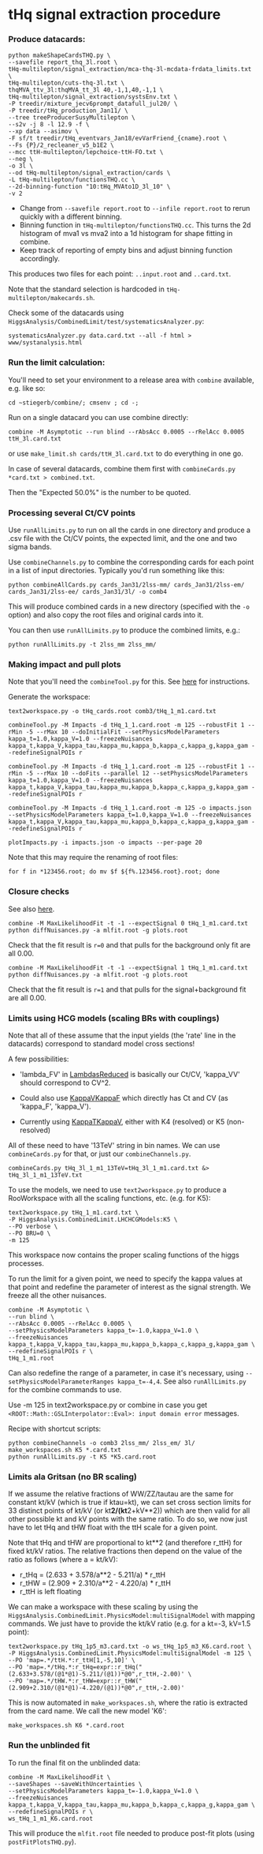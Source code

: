 # tHq signal extraction procedure

### Produce datacards:

```
python makeShapeCardsTHQ.py \
--savefile report_thq_3l.root \
tHq-multilepton/signal_extraction/mca-thq-3l-mcdata-frdata_limits.txt \
tHq-multilepton/cuts-thq-3l.txt \
thqMVA_ttv_3l:thqMVA_tt_3l 40,-1,1,40,-1,1 \
tHq-multilepton/signal_extraction/systsEnv.txt \
-P treedir/mixture_jecv6prompt_datafull_jul20/ \
-P treedir/tHq_production_Jan11/ \
--tree treeProducerSusyMultilepton \
--s2v -j 8 -l 12.9 -f \
--xp data --asimov \
-F sf/t treedir/tHq_eventvars_Jan18/evVarFriend_{cname}.root \
--Fs {P}/2_recleaner_v5_b1E2 \
--mcc ttH-multilepton/lepchoice-ttH-FO.txt \
--neg \
-o 3l \
--od tHq-multilepton/signal_extraction/cards \
-L tHq-multilepton/functionsTHQ.cc \
--2d-binning-function "10:tHq_MVAto1D_3l_10" \
-v 2
```

- Change from `--savefile report.root` to `--infile report.root` to rerun quickly with a different binning.
- Binning function in `tHq-multilepton/functionsTHQ.cc`. This turns the 2d histogram of mva1 vs mva2 into a 1d histogram for shape fitting in combine.
- Keep track of reporting of empty bins and adjust binning function accordingly.

This produces two files for each point: `..input.root` and `..card.txt`.

Note that the standard selection is hardcoded in `tHq-multilepton/makecards.sh`.

Check some of the datacards using `HiggsAnalysis/CombinedLimit/test/systematicsAnalyzer.py`:

```
systematicsAnalyzer.py data.card.txt --all -f html > www/systanalysis.html
```

### Run the limit calculation:

You'll need to set your environment to a release area with `combine` available, e.g. like so:

```
cd ~stiegerb/combine/; cmsenv ; cd -;
```

Run on a single datacard you can use combine directly:

```
combine -M Asymptotic --run blind --rAbsAcc 0.0005 --rRelAcc 0.0005 ttH_3l.card.txt
```

or use `make_limit.sh cards/ttH_3l.card.txt` to do everything in one go.

In case of several datacards, combine them first with `combineCards.py *card.txt > combined.txt`.

Then the "Expected 50.0%" is the number to be quoted.

### Processing several Ct/CV points

Use `runAllLimits.py` to run on all the cards in one directory and produce a .csv file with the Ct/CV points, the expected limit, and the one and two sigma bands.

Use `combineChannels.py` to combine the corresponding cards for each point in a list of input directories. Typically you'd run something like this:

```
python combineAllCards.py cards_Jan31/2lss-mm/ cards_Jan31/2lss-em/ cards_Jan31/2lss-ee/ cards_Jan31/3l/ -o comb4
```

This will produce combined cards in a new directory (specified with the `-o` option) and also copy the root files and original cards into it.

You can then use `runAllLimits.py` to produce the combined limits, e.g.:

```
python runAllLimits.py -t 2lss_mm 2lss_mm/
```

### Making impact and pull plots

Note that you'll need the `combineTool.py` for this. See [here](https://twiki.cern.ch/twiki/bin/view/CMS/SWGuideHiggsAnalysisCombinedLimit) for instructions.

Generate the workspace:

```
text2workspace.py -o tHq_cards.root comb3/tHq_1_m1.card.txt
```

```
combineTool.py -M Impacts -d tHq_1_1.card.root -m 125 --robustFit 1 --rMin -5 --rMax 10 --doInitialFit --setPhysicsModelParameters kappa_t=1.0,kappa_V=1.0 --freezeNuisances kappa_t,kappa_V,kappa_tau,kappa_mu,kappa_b,kappa_c,kappa_g,kappa_gam --redefineSignalPOIs r

combineTool.py -M Impacts -d tHq_1_1.card.root -m 125 --robustFit 1 --rMin -5 --rMax 10 --doFits --parallel 12 --setPhysicsModelParameters kappa_t=1.0,kappa_V=1.0 --freezeNuisances kappa_t,kappa_V,kappa_tau,kappa_mu,kappa_b,kappa_c,kappa_g,kappa_gam --redefineSignalPOIs r

combineTool.py -M Impacts -d tHq_1_1.card.root -m 125 -o impacts.json  --setPhysicsModelParameters kappa_t=1.0,kappa_V=1.0 --freezeNuisances kappa_t,kappa_V,kappa_tau,kappa_mu,kappa_b,kappa_c,kappa_g,kappa_gam --redefineSignalPOIs r

plotImpacts.py -i impacts.json -o impacts --per-page 20
```

Note that this may require the renaming of root files:
```
for f in *123456.root; do mv $f ${f%.123456.root}.root; done
```

### Closure checks

See also [here](https://twiki.cern.ch/twiki/bin/view/CMS/HiggsWG/HiggsPAGPreapprovalChecks).

```
combine -M MaxLikelihoodFit -t -1 --expectSignal 0 tHq_1_m1.card.txt
python diffNuisances.py -a mlfit.root -g plots.root
```

Check that the fit result is `r=0` and that pulls for the background only fit are all 0.00.

```
combine -M MaxLikelihoodFit -t -1 --expectSignal 1 tHq_1_m1.card.txt
python diffNuisances.py -a mlfit.root -g plots.root
```

Check that the fit result is `r=1` and that pulls for the signal+background fit are all 0.00.

### Limits using HCG models (scaling BRs with couplings)
Note that all of these assume that the input yields (the 'rate' line in the datacards) correspond to standard model cross sections!

A few possibilities:

- 'lambda_FV' in [LambdasReduced](https://github.com/cms-analysis/HiggsAnalysis-CombinedLimit/blob/74x-root6/python/LHCHCGModels.py#L626-L788) is basically our Ct/CV, 'kappa_VV' should correspond to CV^2.

- Could also use [KappaVKappaF](https://github.com/cms-analysis/HiggsAnalysis-CombinedLimit/blob/74x-root6/python/LHCHCGModels.py#L522-L624) which directly has Ct and CV (as 'kappa_F', 'kappa_V').

- Currently using [KappaTKappaV](https://github.com/cms-analysis/HiggsAnalysis-CombinedLimit/pull/369), either with K4 (resolved) or K5 (non-resolved)

All of these need to have '13TeV' string in bin names. We can use `combineCards.py` for that, or just our `combineChannels.py`.

```
combineCards.py tHq_3l_1_m1_13TeV=tHq_3l_1_m1.card.txt &> tHq_3l_1_m1_13TeV.txt
```

To use the models, we need to use `text2workspace.py` to produce a RooWorkspace with all the scaling functions, etc. (e.g. for K5):

```
text2workspace.py tHq_1_m1.card.txt \
-P HiggsAnalysis.CombinedLimit.LHCHCGModels:K5 \
--PO verbose \
--PO BRU=0 \
-m 125
```

This workspace now contains the proper scaling functions of the higgs processes. 

To run the limit for a given point, we need to specify the kappa values at that point and redefine the parameter of interest as the signal strength. We freeze all the other nuisances.

```
combine -M Asymptotic \
--run blind \
--rAbsAcc 0.0005 --rRelAcc 0.0005 \
--setPhysicsModelParameters kappa_t=-1.0,kappa_V=1.0 \
--freezeNuisances kappa_t,kappa_V,kappa_tau,kappa_mu,kappa_b,kappa_c,kappa_g,kappa_gam \
--redefineSignalPOIs r \
tHq_1_m1.root
```

Can also redefine the range of a parameter, in case it's necessary, using `--setPhysicsModelParameterRanges kappa_t=-4,4`.
See also `runAllLimits.py` for the combine commands to use.

Use -m 125 in text2workspace.py or combine in case you get `<ROOT::Math::GSLInterpolator::Eval>: input domain error` messages.

Recipe with shortcut scripts:

```
python combineChannels -o comb3 2lss_mm/ 2lss_em/ 3l/
make_workspaces.sh K5 *.card.txt
python runAllLimits.py -t K5 *K5.card.root
```

### Limits ala Gritsan (no BR scaling)
If we assume the relative fractions of WW/ZZ/tautau are the same for constant kt/kV (which is true if ktau=kt), we can set cross section limits for 33 distinct points of kt/kV (or kt**2/(kt**2+kV**2)) which are then valid for all other possible kt and kV points with the same ratio. To do so, we now just have to let tHq and tHW float with the ttH scale for a given point.

Note that tHq and tHW are proportional to kt**2 (and therefore r_ttH) for fixed kt/kV ratios. The relative fractions then depend on the value of the ratio as follows (where a = kt/kV):

- r_tHq = (2.633 + 3.578/a**2 - 5.211/a) * r_ttH
- r_tHW = (2.909 + 2.310/a**2 - 4.220/a) * r_ttH
- r_ttH is left floating

We can make a workspace with these scaling by using the `HiggsAnalysis.CombinedLimit.PhysicsModel:multiSignalModel` with mapping commands. We just have to provide the kt/kV ratio (e.g. for a kt=-3, kV=1.5 point):

```
text2workspace.py tHq_1p5_m3.card.txt -o ws_tHq_1p5_m3_K6.card.root \
-P HiggsAnalysis.CombinedLimit.PhysicsModel:multiSignalModel -m 125 \
--PO 'map=.*/ttH.*:r_ttH[1,-5,10]' \
--PO 'map=.*/tHq.*:r_tHq=expr::r_tHq("(2.633+3.578/(@1*@1)-5.211/(@1))*@0",r_ttH,-2.00)' \
--PO 'map=.*/tHW.*:r_tHW=expr::r_tHW("(2.909+2.310/(@1*@1)-4.220/(@1))*@0",r_ttH,-2.00)'
```

This is now automated in `make_workspaces.sh`, where the ratio is extracted from the card name. We call the new model 'K6':

```
make_workspaces.sh K6 *.card.root
```

### Run the unblinded fit

To run the final fit on the unblinded data:

```
combine -M MaxLikelihoodFit \
--saveShapes --saveWithUncertainties \
--setPhysicsModelParameters kappa_t=-1.0,kappa_V=1.0 \
--freezeNuisances kappa_t,kappa_V,kappa_tau,kappa_mu,kappa_b,kappa_c,kappa_g,kappa_gam \
--redefineSignalPOIs r \
ws_tHq_1_m1_K6.card.root
```

This will produce the `mlfit.root` file needed to produce post-fit plots (using `postFitPlotsTHQ.py`).
